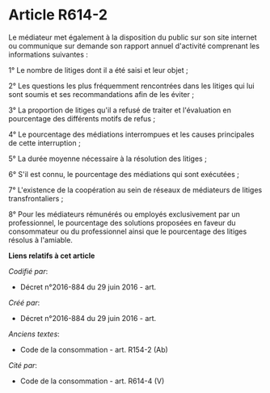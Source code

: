 # Article R614-2

Le médiateur met également à la disposition du public sur son site internet ou communique sur demande son rapport annuel
d'activité comprenant les informations suivantes :

1° Le nombre de litiges dont il a été saisi et leur objet ;

2° Les questions les plus fréquemment rencontrées dans les litiges qui lui sont soumis et ses recommandations afin de les
éviter ;

3° La proportion de litiges qu'il a refusé de traiter et l'évaluation en pourcentage des différents motifs de refus ;

4° Le pourcentage des médiations interrompues et les causes principales de cette interruption ;

5° La durée moyenne nécessaire à la résolution des litiges ;

6° S'il est connu, le pourcentage des médiations qui sont exécutées ;

7° L'existence de la coopération au sein de réseaux de médiateurs de litiges transfrontaliers ;

8° Pour les médiateurs rémunérés ou employés exclusivement par un professionnel, le pourcentage des solutions proposées en
faveur du consommateur ou du professionnel ainsi que le pourcentage des litiges résolus à l'amiable.

**Liens relatifs à cet article**

_Codifié par_:

  - Décret n°2016-884 du 29 juin 2016 - art.

_Créé par_:

  - Décret n°2016-884 du 29 juin 2016 - art.

_Anciens textes_:

  - Code de la consommation - art. R154-2 (Ab)

_Cité par_:

  - Code de la consommation - art. R614-4 (V)

